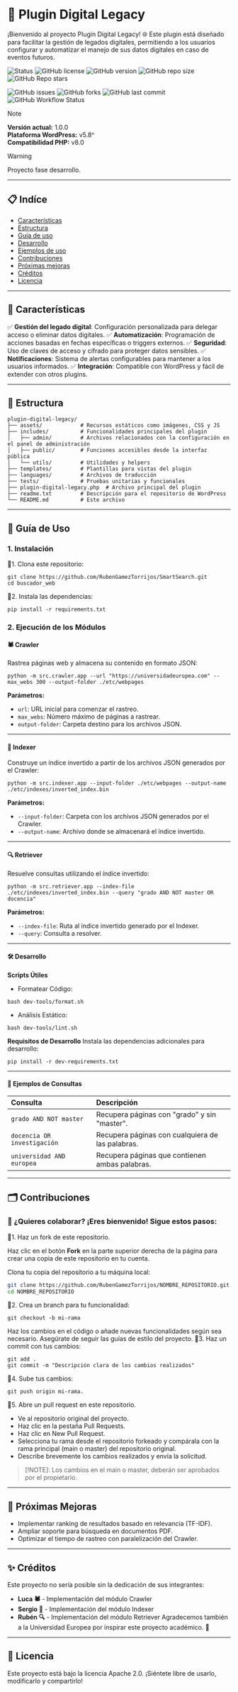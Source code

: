 # 💾 **Plugin Digital Legacy**

¡Bienvenido al proyecto Plugin Digital Legacy! 🌐 Este plugin está diseñado para facilitar la gestión de legados digitales, permitiendo a los usuarios configurar y automatizar el manejo de sus datos digitales en caso de eventos futuros.

![Status](https://img.shields.io/badge/Estado-En%20Desarrollo-yellow?style=flat-square)
![GitHub license](https://img.shields.io/github/license/RUGATOR-TECHNOLOGY/PluginDigitalLegacy?style=flat-square)
![GitHub version](https://img.shields.io/github/v/tag/RUGATOR-TECHNOLOGY/PluginDigitalLegacy?label=versión&style=flat-square)
![GitHub repo size](https://img.shields.io/github/repo-size/RUGATOR-TECHNOLOGY/PluginDigitalLegacy?style=flat-square)
![GitHub Repo stars](https://img.shields.io/github/stars/RUGATOR-TECHNOLOGY/PluginDigitalLegacy?style=social)

![GitHub issues](https://img.shields.io/github/issues/RUGATOR-TECHNOLOGY/PluginDigitalLegacy?style=flat-square)
![GitHub forks](https://img.shields.io/github/forks/RUGATOR-TECHNOLOGY/PluginDigitalLegacy?style=flat-square)
![GitHub last commit](https://img.shields.io/github/last-commit/RUGATOR-TECHNOLOGY/PluginDigitalLegacy?style=flat-square)
![GitHub Workflow Status](https://img.shields.io/github/actions/workflow/status/RUGATOR-TECHNOLOGY/PluginDigitalLegacy/main.yml?style=flat-square)


> [!NOTE]
> **Versión actual:** 1.0.0  
> **Plataforma WordPress:** v5.8^  
> **Compatibilidad PHP:** v8.0

> [!WARNING]
> Proyecto fase desarrollo.

---

## 📋 Indíce
- [Características](#-características)
- [Estructura](#-estructura)
- [Guía de uso](#-guía-de-uso)
- [Desarrollo](#-desarrollo)
- [Ejemplos de uso](#-ejemplos-de-uso)
- [Contribuciones](#-contribuciones)
- [Próximas mejoras](#-próximas-mejoras)
- [Créditos](#-créditos)
- [Licencia](#-licencia)

---

## 🌟 **Características**

✅ **Gestión del legado digital**: Configuración personalizada para delegar acceso o eliminar datos digitales.
✅ **Automatización**: Programación de acciones basadas en fechas específicas o triggers externos.
✅ **Seguridad**: Uso de claves de acceso y cifrado para proteger datos sensibles.
✅ **Notificaciones**: Sistema de alertas configurables para mantener a los usuarios informados.
✅ **Integración**: Compatible con WordPress y fácil de extender con otros plugins.

---

## 📂 **Estructura**

```plaintext
plugin-digital-legacy/
├── assets/            # Recursos estáticos como imágenes, CSS y JS
├── includes/          # Funcionalidades principales del plugin
│   ├── admin/         # Archivos relacionados con la configuración en el panel de administración
│   ├── public/        # Funciones accesibles desde la interfaz pública
│   └── utils/         # Utilidades y helpers
├── templates/         # Plantillas para vistas del plugin
├── languages/         # Archivos de traducción
├── tests/             # Pruebas unitarias y funcionales
├── plugin-digital-legacy.php  # Archivo principal del plugin
├── readme.txt         # Descripción para el repositorio de WordPress
└── README.md          # Este archivo
```
---

## 🚀 **Guía de Uso**
### 1. Instalación
🔹1. Clona este repositorio:
```
git clone https://github.com/RubenGamezTorrijos/SmartSearch.git
cd buscador_web
```

🔹2. Instala las dependencias:
```
pip install -r requirements.txt
```

### 2. Ejecución de los Módulos
#### 🕷️ Crawler
Rastrea páginas web y almacena su contenido en formato JSON:
```
python -m src.crawler.app --url "https://universidadeuropea.com" --max_webs 300 --output-folder ./etc/webpages
```
**Parámetros:**

- ``url``: URL inicial para comenzar el rastreo.
- ``max_webs``: Número máximo de páginas a rastrear.
- ``output-folder``: Carpeta destino para los archivos JSON.

---

#### 📇 Indexer
Construye un índice invertido a partir de los archivos JSON generados por el Crawler:

```
python -m src.indexer.app --input-folder ./etc/webpages --output-name ./etc/indexes/inverted_index.bin
```
**Parámetros:**
- ``--input-folder``: Carpeta con los archivos JSON generados por el Crawler.
- ``--output-name``: Archivo donde se almacenará el índice invertido.

---

#### 🔍 Retriever
Resuelve consultas utilizando el índice invertido:
```
python -m src.retriever.app --index-file ./etc/indexes/inverted_index.bin --query "grado AND NOT master OR docencia"
```

**Parámetros:**
- ``--index-file``: Ruta al índice invertido generado por el Indexer.
- ``--query``: Consulta a resolver.

---

#### 🛠️ Desarrollo
**Scripts Útiles**
- Formatear Código:
```
bash dev-tools/format.sh
```
- Análisis Estático:
```
bash dev-tools/lint.sh
```
**Requisitos de Desarrollo**
Instala las dependencias adicionales para desarrollo:
```
pip install -r dev-requirements.txt
```

---

#### 🧪 Ejemplos de Consultas
| Consulta | Descripción |
|:----------|:-------------|
| ``grado AND NOT master`` | Recupera páginas con "grado" y sin "master". |
| ``docencia OR investigación``	| Recupera páginas con cualquiera de las palabras. |
| ``universidad AND europea``	| Recupera páginas que contienen ambas palabras. |

---

## 🗂️ Contribuciones
### 🤝 ¿Quieres colaborar? ¡Eres bienvenido! Sigue estos pasos:

🔹1. Haz un fork de este repositorio.

Haz clic en el botón **Fork** en la parte superior derecha de la página para crear una copia de este repositorio en tu cuenta.

Clona tu copia del repositorio a tu máquina local:
```bash
git clone https://github.com/RubenGamezTorrijos/NOMBRE_REPOSITORIO.git
cd NOMBRE_REPOSITORIO
```
🔹2. Crea un branch para tu funcionalidad:
```
git checkout -b mi-rama
```
Haz los cambios en el código o añade nuevas funcionalidades según sea necesario. Asegúrate de seguir las guías de estilo del proyecto.
🔹3. Haz un commit con tus cambios:
```
git add .
git commit -m "Descripción clara de los cambios realizados"
```
🔹4. Sube tus cambios:
```
git push origin mi-rama.
```
🔹5. Abre un pull request en este repositorio.
- Ve al repositorio original del proyecto.
- Haz clic en la pestaña Pull Requests.
- Haz clic en New Pull Request.
- Selecciona tu rama desde el repositorio forkeado y compárala con la rama principal (main o master) del repositorio original.
- Describe brevemente los cambios realizados y envía la solicitud.

> [!NOTE]:
>  Los cambios en el main o master, deberán ser aprobados por el propietario.
---

## 🤖 Próximas Mejoras
- Implementar ranking de resultados basado en relevancia (TF-IDF).
- Ampliar soporte para búsqueda en documentos PDF.
- Optimizar el tiempo de rastreo con paralelización del Crawler.

---

## ✨ Créditos
Este proyecto no sería posible sin la dedicación de sus integrantes:

- **Luca 🕷️** - Implementación del módulo Crawler
- **Sergio 📇** - Implementación del módulo Indexer
- **Rubén 🔍** - Implementación del módulo Retriever
Agradecemos también a la Universidad Europea por inspirar este proyecto académico. 🙌

---

## 📝 Licencia
Este proyecto está bajo la licencia Apache 2.0. ¡Siéntete libre de usarlo, modificarlo y compartirlo!


